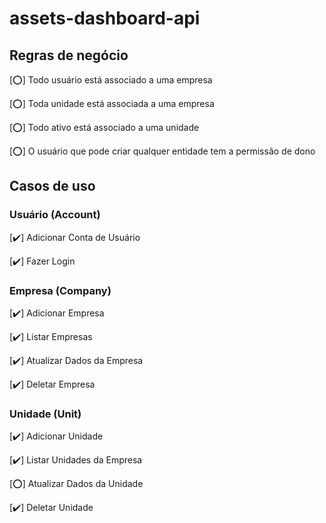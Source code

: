 # assets-dashboard-api

## Regras de negócio

[⭕] Todo usuário está associado a uma empresa

[⭕] Toda unidade está associada a uma empresa

[⭕] Todo ativo está associado a uma unidade

[⭕] O usuário que pode criar qualquer entidade tem a permissão de dono

## Casos de uso

### Usuário (Account)

[✔️] Adicionar Conta de Usuário

[✔️] Fazer Login

### Empresa (Company)

[✔️] Adicionar Empresa

[✔️] Listar Empresas

[✔️] Atualizar Dados da Empresa

[✔️] Deletar Empresa

### Unidade (Unit)

[✔️] Adicionar Unidade

[✔️] Listar Unidades da Empresa

[⭕] Atualizar Dados da Unidade

[✔️] Deletar Unidade
